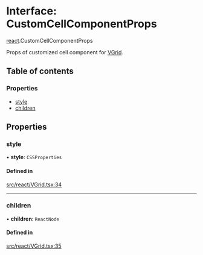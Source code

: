 # Interface: CustomCellComponentProps

[react](../modules/react.md).CustomCellComponentProps

Props of customized cell component for [VGrid](../modules/react.md#experimental_vgrid).

## Table of contents

### Properties

- [style](react.CustomCellComponentProps.md#style)
- [children](react.CustomCellComponentProps.md#children)

## Properties

### style

• **style**: `CSSProperties`

#### Defined in

[src/react/VGrid.tsx:34](https://github.com/inokawa/virtua/blob/86627b53/src/react/VGrid.tsx#L34)

___

### children

• **children**: `ReactNode`

#### Defined in

[src/react/VGrid.tsx:35](https://github.com/inokawa/virtua/blob/86627b53/src/react/VGrid.tsx#L35)
